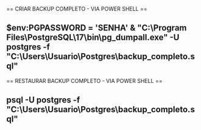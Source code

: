 

== CRIAR BACKUP COMPLETO - VIA POWER SHELL ==

$env:PGPASSWORD = 'SENHA' 
& "C:\Program Files\PostgreSQL\17\bin\pg_dumpall.exe" -U postgres -f "C:\Users\Usuario\Postgres\backup_completo.sql"
--------------------------------------------------------


== RESTAURAR BACKUP COMPLETO - VIA POWER SHELL ==

psql -U postgres -f "C:\Users\Usuario\Postgres\backup_completo.sql"
--------------------------------------------------------

